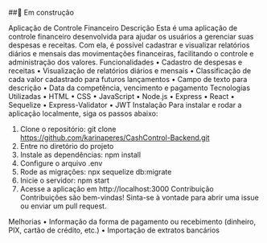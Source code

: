 ##:construction: Em construção

Aplicação de Controle Financeiro
Descrição
Esta é uma aplicação de controle financeiro desenvolvida para ajudar os usuários a gerenciar suas despesas e receitas. Com ela, é possível cadastrar e visualizar relatórios diários e mensais das movimentações financeiras, facilitando o controle e administração dos valores.
Funcionalidades
•	Cadastro de despesas e receitas
•	Visualização de relatórios diários e mensais
•	Classificação de cada valor cadastrado para futuros lançamentos
•	Campo de texto para descrição
•	Data da competência, vencimento e pagamento
Tecnologias Utilizadas
•	HTML
•	CSS
•	JavaScript
•	Node.js
•	Express
•	React
•	Sequelize
•	Express-Validator
•	JWT
Instalação
Para instalar e rodar a aplicação localmente, siga os passos abaixo:
1.	Clone o repositório: git clone https://github.com/karinaperes/CashControl-Backend.git
2.	Entre no diretório do projeto
3.	Instale as dependências: npm install
4.	Configure o arquivo .env
5.	Rode as migrações: npx sequelize db:migrate
6.	Inicie o servidor: npm start
7.	Acesse a aplicação em http://localhost:3000
Contribuição
Contribuições são bem-vindas! Sinta-se à vontade para abrir uma issue ou enviar um pull request.

Melhorias
•	Informação da forma de pagamento ou recebimento (dinheiro, PIX, cartão de crédito, etc.) 
•	Importação de extratos bancários

